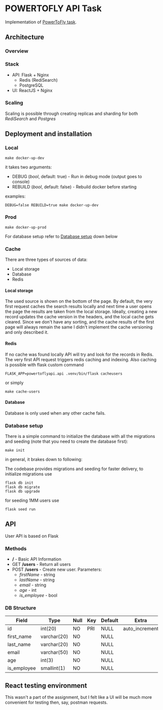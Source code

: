 # POWERTOFLY API Task

Implementation of [PowerToFly task](https://gist.github.com/scabbiaza/82e9069cfa71c4d7aa9d9539a794a1db).

## Architecture

### Overview


### Stack
- API: Flask + Nginx
  - Redis (RediSearch)
  - PostgreSQL
- UI: ReactJS + Nginx

### Scaling
Scaling is possible through creating replicas and sharding for both
_RediSearch_ and _Postgres_ 

## Deployment and installation

### Local

```commandline
make docker-up-dev
```

it takes two arguments:

- DEBUG (_bool_, default: true) - Run in debug mode (output goes to console) 
- REBUILD (_bool_, default: false) - Rebuild docker before starting

examples:

```commandline
DEBUG=false REBUILD=true make docker-up-dev
```

### Prod

```commandline
make docker-up-prod
```

For database setup refer to [Database setup](#Database) down below

### Cache

There are three types of sources of data:
- Local storage
- Database
- Redis

#### Local storage

The used source is shown on the bottom of the page. By default, 
the very first request caches the search results locally and next time
a user opens the page the results are taken from the local storage. 
Ideally, creating a new record updates the cache version in the headers,
and the local cache gets cleared. Since we don't have any sorting, and 
the cache results of the first page will always remain the same I didn't implement the cache versioning and only
described it.

#### Redis

If no cache was found locally API will try and look for the records in Redis.
The very first API request triggers redis caching and indexing. 
Also caching is possible with flask custom command

```commandline
FLASK_APP=powertoflyapi.api .venv/bin/flask cacheusers
```

or simply
```commandline
make cache-users
```

#### Database

Database is only used when any other cache fails.

### Database setup

There is a simple command to initialize the database with all the migrations
and seeding (note that you need to create the database first):
```commandline
make init
```

in general, it brakes down to following:

The codebase provides migrations and seeding for faster delivery,
to initialize migrations use

```commandline
flask db init
flask db migrate
flask db upgrade
```

for seeding 1MM users use

```commandline
flask seed run 
```

## API

User API is based on Flask

### Methods
- **/** - Basic API Information
- GET **/users** - Return all users
- POST **/users** - Create new user.
  Parameters:
  - _firstName_ - string
  - _lastName_ - string
  - _email_ - string
  - _age_ - int
  - _is_employee_ - bool

### DB Structure

| Field            | Type        | Null | Key | Default | Extra          |
|------------------|-------------|------|-----|---------|----------------|
| id               | int(20)     | NO   | PRI | NULL    | auto_increment |
| first_name       | varchar(20) | NO   |     | NULL    |                |
| last_name        | varchar(20) | NO   |     | NULL    |                |
| email            | varchar(50) | NO   |     | NULL    |                |
| age              | int(3)      | NO   |     | NULL    |                |
| is_employee      | smallint(1) | NO   |     | NULL    |                |


## React testing environment
This wasn't a part of the assignment, but I felt like a UI will be much 
more convenient for testing then, say, postman requests.
